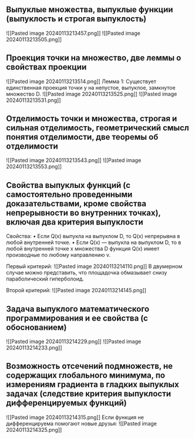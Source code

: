 ## Выпуклые множества, выпуклые функции (выпуклость и строгая выпуклость)
![[Pasted image 20240113213457.png]]
![[Pasted image 20240113213505.png]]
## Проекция точки на множество, две леммы о свойствах проекции
![[Pasted image 20240113213514.png]]
Лемма 1:
Существует единственная проекция точки y на непустое, выпуклое, замкнутое множество D.
![[Pasted image 20240113213525.png]]
![[Pasted image 20240113213531.png]]

## Отделимость точки и множества, строгая и сильная отделимость, геометрический смысл понятия отделимости, две теоремы об отделимости 

![[Pasted image 20240113213543.png]]
![[Pasted image 20240113213553.png]]
## Свойства выпуклых функций (с самостоятельно проведенными доказательствами, кроме свойства непрерывности во внутренних точках), включая два критерия выпуклости

Свойства:
• Если Q(x) выпукла на выпуклом D, то Q(x) непрерывна в любой внутренней точке.
• Если Q(x) — выпукла на выпуклом D, то в любой внутренней точке x множества D функция Q(x) имеет производные по любому направлению v.

Первый критерий:
![[Pasted image 20240113214110.png]]
В двумерном случае можно представить, что площадочка обмазывает снизу параболический гиперболоид.

Второй критерий:
![[Pasted image 20240113214145.png]]


## Задача выпуклого математического программирования и ее свойства (с обоснованием) 

![[Pasted image 20240113214229.png]]
![[Pasted image 20240113214233.png]]


## Возможность отсечений подмножеств, не содержащих глобального минимума, по измерениям градиента в гладких выпуклых задачах (следствие критерия выпуклости дифференцируемых функций)
![[Pasted image 20240113214315.png]]
Если функция не дифференцируема помогают новые друзья:
![[Pasted image 20240113214325.png]]
